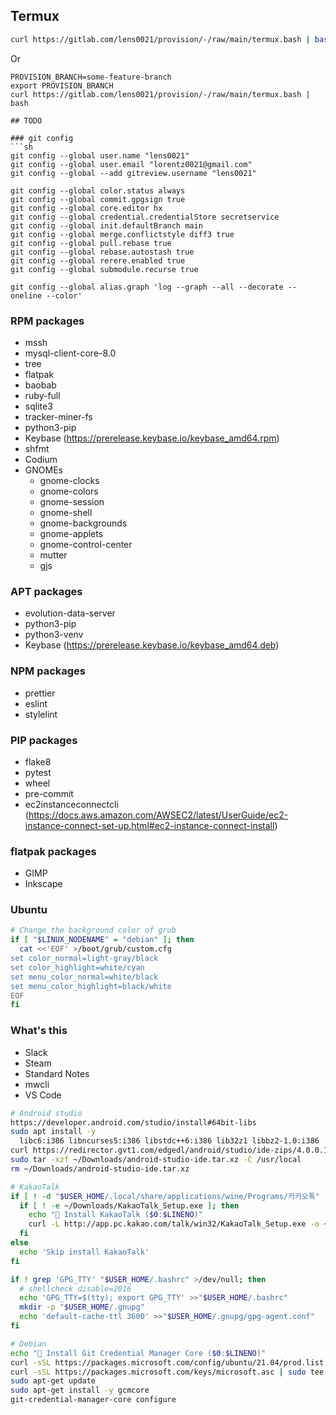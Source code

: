 ## Termux

```bash
curl https://gitlab.com/lens0021/provision/-/raw/main/termux.bash | bash
```

Or
```
PROVISION_BRANCH=some-feature-branch
export PROVISION_BRANCH
curl https://gitlab.com/lens0021/provision/-/raw/main/termux.bash | bash

## TODO

### git config
```sh
git config --global user.name "lens0021"
git config --global user.email "lorentz0021@gmail.com"
git config --global --add gitreview.username "lens0021"

git config --global color.status always
git config --global commit.gpgsign true
git config --global core.editor hx
git config --global credential.credentialStore secretservice
git config --global init.defaultBranch main
git config --global merge.conflictstyle diff3 true
git config --global pull.rebase true
git config --global rebase.autostash true
git config --global rerere.enabled true
git config --global submodule.recurse true

git config --global alias.graph 'log --graph --all --decorate --oneline --color'
```

### RPM packages

- mssh
- mysql-client-core-8.0
- tree
- flatpak
- baobab
- ruby-full
- sqlite3
- tracker-miner-fs
- python3-pip
- Keybase (https://prerelease.keybase.io/keybase_amd64.rpm)
- shfmt
- Codium
- GNOMEs
  - gnome-clocks
  - gnome-colors
  - gnome-session
  - gnome-shell
  - gnome-backgrounds
  - gnome-applets
  - gnome-control-center
  - mutter
  - gjs

### APT packages

- evolution-data-server
- python3-pip
- python3-venv
- Keybase (https://prerelease.keybase.io/keybase_amd64.deb)


### NPM packages

- prettier
- eslint
- stylelint

### PIP packages

- flake8
- pytest
- wheel
- pre-commit
- ec2instanceconnectcli (https://docs.aws.amazon.com/AWSEC2/latest/UserGuide/ec2-instance-connect-set-up.html#ec2-instance-connect-install)

### flatpak packages

- GIMP
- Inkscape

### Ubuntu

```sh
# Change the background color of grub
if [ "$LINUX_NODENAME" = "debian" ]; then
  cat <<'EOF' >/boot/grub/custom.cfg
set color_normal=light-gray/black
set color_highlight=white/cyan
set menu_color_normal=white/black
set menu_color_highlight=black/white
EOF
fi
```

### What's this

- Slack
- Steam
- Standard Notes
- mwcli
- VS Code

```sh
# Android studio
https://developer.android.com/studio/install#64bit-libs
sudo apt install -y
  libc6:i386 libncurses5:i386 libstdc++6:i386 lib32z1 libbz2-1.0:i386
curl https://redirector.gvt1.com/edgedl/android/studio/ide-zips/4.0.0.16/android-studio-ide-193.6514223-linux.tar.gz -Lo ~/Downloads/android-studio-ide.tar.xz
sudo tar -xzf ~/Downloads/android-studio-ide.tar.xz -C /usr/local
rm ~/Downloads/android-studio-ide.tar.xz

# KakaoTalk
if [ ! -d "$USER_HOME/.local/share/applications/wine/Programs/카카오톡" ]; then
  if [ ! -e ~/Downloads/KakaoTalk_Setup.exe ]; then
    echo "🚀 Install KakaoTalk ($0:$LINENO)"
    curl -L http://app.pc.kakao.com/talk/win32/KakaoTalk_Setup.exe -o ~/Downloads/KakaoTalk_Setup.exe
  fi
else
  echo 'Skip install KakaoTalk'
fi

if ! grep 'GPG_TTY' "$USER_HOME/.bashrc" >/dev/null; then
  # shellcheck disable=2016
  echo 'GPG_TTY=$(tty); export GPG_TTY' >>"$USER_HOME/.bashrc"
  mkdir -p "$USER_HOME/.gnupg"
  echo 'default-cache-ttl 3600' >>"$USER_HOME/.gnupg/gpg-agent.conf"
fi

# Debian
echo "🚀 Install Git Credential Manager Core ($0:$LINENO)"
curl -sSL https://packages.microsoft.com/config/ubuntu/21.04/prod.list | sudo tee /etc/apt/sources.list.d/microsoft-prod.list
curl -sSL https://packages.microsoft.com/keys/microsoft.asc | sudo tee /etc/apt/trusted.gpg.d/microsoft.asc
sudo apt-get update
sudo apt-get install -y gcmcore
git-credential-manager-core configure
```
